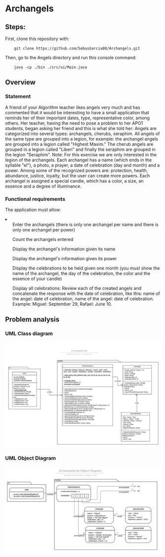 # Archangels
## Steps: 
First, clone this repository with:
```
    git clone https://github.com/SebasGarcia08/Archangels.git
```

Then, go to the Angels directory and run this console command:
``` 
    java -cp ./bin ./src/ui/Main.java
``` 

## Overview
### Statement
A friend of your Algorithm teacher likes angels very much and has commented that it would be interesting to have a small application that reminds her of their important dates, type, representative color, among others. Her teacher, having the need to pose a problem to her APO1 students, began asking her friend and this is what she told her:
Angels are categorized into several types: archangels, cherubs, seraphim.
All angels of the same type are grouped into a legion, for example: the archangel angels are grouped into a legion called "Highest Maxim." The cherub angels are grouped in a legion called "Liberi" and finally the seraphim are grouped in the legion "Seraphim".
Note: For this exercise we are only interested in the legion of the archangels.
Each archangel has a name (which ends in the syllable "el"), a photo, a prayer, a date of celebration (day and month) and a power. Among some of the recognized powers are: protection, health, abundance, justice, loyalty, but the user can create more powers. Each archangel is assigned a special candle, which has a color, a size, an essence and a degree of illuminance.

### Functional requirements
The application must allow:
<li class="item">
<ul>Enter the archangels (there is only one archangel per name and there is only one archangel per power)</ul>
<ul>Count the archangels entered</ul>
<ul>Display the archangel's information given its name</ul>
<ul>Display the archangel's information given its power</ul>
<ul>Display the celebrations to be held given one month (you must show the name of the archangel, the day of the celebration, the color and the essence of your candle)</ul>
<ul>Display all celebrations: Review each of the created angels and concatenate the response with the date of celebration, like this: name of the angel: date of celebration, name of the angel: date of celebration. Example: Miguel: September 29, Rafael: June 10.</ul>
</li>

## Problem analysis
### UML Class diagram
<img src="problem analysis\ArchangelsLab.jpeg" alt="UML Class Diagram" />

### UML Object Diagram
<img src="problem analysis\ArchangelsLab Object Diagram.jpeg" alt="UML Object Diagram"/>

